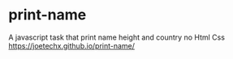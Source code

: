 # print-name
A javascript task that print name height and country no Html Css
https://joetechx.github.io/print-name/

